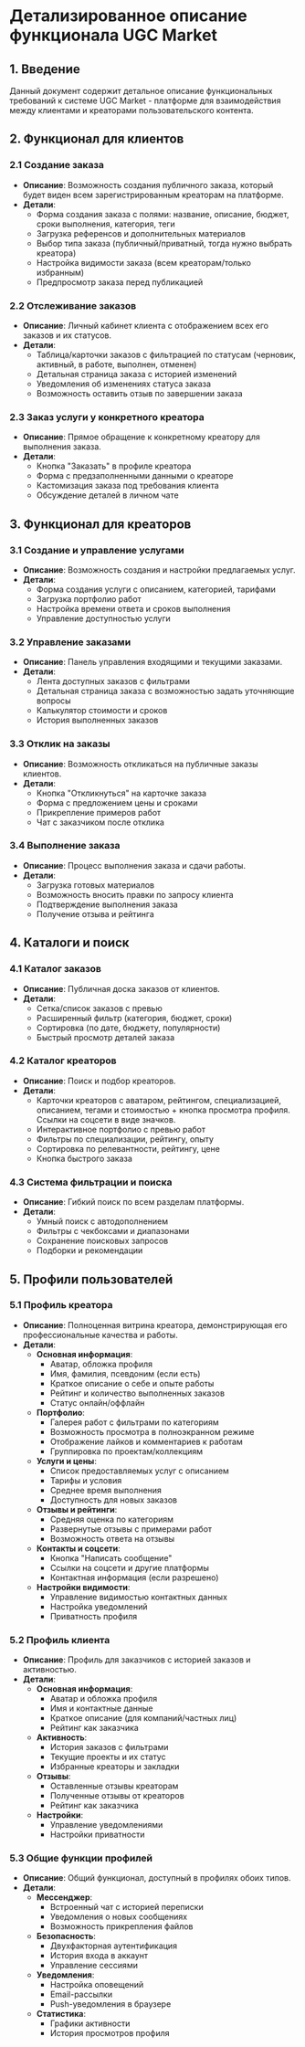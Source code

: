 # Детализированное описание функционала UGC Market

## 1. Введение
Данный документ содержит детальное описание функциональных требований к системе UGC Market - платформе для взаимодействия между клиентами и креаторами пользовательского контента.

## 2. Функционал для клиентов

### 2.1 Создание заказа
- **Описание**: Возможность создания публичного заказа, который будет виден всем зарегистрированным креаторам на платформе.
- **Детали**:
  - Форма создания заказа с полями: название, описание, бюджет, сроки выполнения, категория, теги
  - Загрузка референсов и дополнительных материалов
  - Выбор типа заказа (публичный/приватный, тогда нужно выбрать креатора)
  - Настройка видимости заказа (всем креаторам/только избранным)
  - Предпросмотр заказа перед публикацией

### 2.2 Отслеживание заказов
- **Описание**: Личный кабинет клиента с отображением всех его заказов и их статусов.
- **Детали**:
  - Таблица/карточки заказов с фильтрацией по статусам (черновик, активный, в работе, выполнен, отменен)
  - Детальная страница заказа с историей изменений
  - Уведомления об изменениях статуса заказа
  - Возможность оставить отзыв по завершении заказа

### 2.3 Заказ услуги у конкретного креатора
- **Описание**: Прямое обращение к конкретному креатору для выполнения заказа.
- **Детали**:
  - Кнопка "Заказать" в профиле креатора
  - Форма с предзаполненными данными о креаторе
  - Кастомизация заказа под требования клиента
  - Обсуждение деталей в личном чате

## 3. Функционал для креаторов

### 3.1 Создание и управление услугами
- **Описание**: Возможность создания и настройки предлагаемых услуг.
- **Детали**:
  - Форма создания услуги с описанием, категорией, тарифами
  - Загрузка портфолио работ
  - Настройка времени ответа и сроков выполнения
  - Управление доступностью услуги

### 3.2 Управление заказами
- **Описание**: Панель управления входящими и текущими заказами.
- **Детали**:
  - Лента доступных заказов с фильтрами
  - Детальная страница заказа с возможностью задать уточняющие вопросы
  - Калькулятор стоимости и сроков
  - История выполненных заказов

### 3.3 Отклик на заказы
- **Описание**: Возможность откликаться на публичные заказы клиентов.
- **Детали**:
  - Кнопка "Откликнуться" на карточке заказа
  - Форма с предложением цены и сроками
  - Прикрепление примеров работ
  - Чат с заказчиком после отклика

### 3.4 Выполнение заказа
- **Описание**: Процесс выполнения заказа и сдачи работы.
- **Детали**:
  - Загрузка готовых материалов
  - Возможность вносить правки по запросу клиента
  - Подтверждение выполнения заказа
  - Получение отзыва и рейтинга

## 4. Каталоги и поиск

### 4.1 Каталог заказов
- **Описание**: Публичная доска заказов от клиентов.
- **Детали**:
  - Сетка/список заказов с превью
  - Расширенный фильтр (категория, бюджет, сроки)
  - Сортировка (по дате, бюджету, популярности)
  - Быстрый просмотр деталей заказа

### 4.2 Каталог креаторов
- **Описание**: Поиск и подбор креаторов.
- **Детали**:
  - Карточки креаторов с аватаром, рейтингом, специализацией, описанием, тегами и стоимостью + кнопка просмотра профиля. Ссылки на соцсети в виде значков.
  - Интерактивное портфолио с превью работ
  - Фильтры по специализации, рейтингу, опыту
  - Сортировка по релевантности, рейтингу, цене
  - Кнопка быстрого заказа

### 4.3 Система фильтрации и поиска
- **Описание**: Гибкий поиск по всем разделам платформы.
- **Детали**:
  - Умный поиск с автодополнением
  - Фильтры с чекбоксами и диапазонами
  - Сохранение поисковых запросов
  - Подборки и рекомендации

## 5. Профили пользователей

### 5.1 Профиль креатора
- **Описание**: Полноценная витрина креатора, демонстрирующая его профессиональные качества и работы.
- **Детали**:
  - **Основная информация**:
    - Аватар, обложка профиля
    - Имя, фамилия, псевдоним (если есть)
    - Краткое описание о себе и опыте работы
    - Рейтинг и количество выполненных заказов
    - Статус онлайн/оффлайн
  - **Портфолио**:
    - Галерея работ с фильтрами по категориям
    - Возможность просмотра в полноэкранном режиме
    - Отображение лайков и комментариев к работам
    - Группировка по проектам/коллекциям
  - **Услуги и цены**:
    - Список предоставляемых услуг с описанием
    - Тарифы и условия
    - Среднее время выполнения
    - Доступность для новых заказов
  - **Отзывы и рейтинги**:
    - Средняя оценка по категориям
    - Развернутые отзывы с примерами работ
    - Возможность ответа на отзывы
  - **Контакты и соцсети**:
    - Кнопка "Написать сообщение"
    - Ссылки на соцсети и другие платформы
    - Контактная информация (если разрешено)
  - **Настройки видимости**:
    - Управление видимостью контактных данных
    - Настройка уведомлений
    - Приватность профиля

### 5.2 Профиль клиента
- **Описание**: Профиль для заказчиков с историей заказов и активностью.
- **Детали**:
  - **Основная информация**:
    - Аватар и обложка профиля
    - Имя и контактные данные
    - Краткое описание (для компаний/частных лиц)
    - Рейтинг как заказчика
  - **Активность**:
    - История заказов с фильтрами
    - Текущие проекты и их статус
    - Избранные креаторы и закладки
  - **Отзывы**:
    - Оставленные отзывы креаторам
    - Полученные отзывы от креаторов
    - Рейтинг как заказчика
  - **Настройки**:
    - Управление уведомлениями
    - Настройки приватности

### 5.3 Общие функции профилей
- **Описание**: Общий функционал, доступный в профилях обоих типов.
- **Детали**:
  - **Мессенджер**:
    - Встроенный чат с историей переписки
    - Уведомления о новых сообщениях
    - Возможность прикрепления файлов
  - **Безопасность**:
    - Двухфакторная аутентификация
    - История входа в аккаунт
    - Управление сессиями
  - **Уведомления**:
    - Настройка оповещений
    - Email-рассылки
    - Push-уведомления в браузере
  - **Статистика**:
    - Графики активности
    - История просмотров профиля


